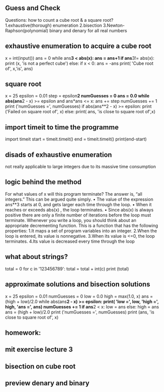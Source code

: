 
## Guess and Check
Questions:
how to count a cube root & a square root?
   1.exhaustive(thorough) enumeration
   2.bisection
   3.Newton-Raphson(polynomial)
binary and denary for all real numbers

## exhaustive enumeration to acquire a cube root
x = int(input())
ans = 0
while ans**3 < abs(x):
    ans = ans+1
if ans**3!= abs(x):
    print (x, 'is not a perfect cube')
else:
    if x < 0:
        ans = -ans
        print( 'Cube root of', x,'is', ans)

## square root 
x = 25
epsilon = 0.01
step = epsilon**2
numGuesses = 0
ans = 0.0
while abs(ans**2 - x) >= epsilon and ans*ans <= x:
    ans += step
    numGuesses += 1
print ('numGuesses =', numGuesses)
if abs(ans**2 - x) >= epsilon:
    print ('Failed on square root of', x)
else:
    print( ans, 'is close to square root of',x)

## import timeit to time the programme
import timeit
start = timeit.timeit()
end = timeit.timeit()
print(end-start)

## disads of exhaustive enumeration
not really applicable to large integers due to its massive time consumption

## logic behind the method
For what values of  x will this program terminate?
The answer is, “all integers.” This can be argued quite simply.
•  The value of the expression  ans**3 starts at  0, and gets larger each time
through the loop.
•  When it reaches or exceeds  abs(x) , the loop terminates.
•  Since  abs(x) is always positive there are only a finite number of
iterations before the loop must terminate.
Whenever you write a loop, you should think about an appropriate
decrementing function. This is a function that has the following properties:
1.It maps a set of program variables into an integer.
2.When the loop is entered, its value is nonnegative.
3.When its value is <=0, the loop terminates.
4.Its value is decreased every time through the loop

## what about strings?
total = 0
for c in '123456789':
    total = total + int(c)
print (total)

## approximate solutions and bisection solutions
x = 25
epsilon = 0.01
numGuesses = 0
low = 0.0
high = max(1.0, x)
ans = (high + low)/2.0
while abs(ans**2 - x) >= epsilon:
    print( 'low =', low, 'high =', high, 'ans =', ans)
    numGuesses += 1
    if ans**2 < x:
        low = ans
    else:
        high = ans
    ans = (high + low)/2.0
print ('numGuesses =', numGuesses)
print (ans, 'is close to square root of', x)

## homework:
## mit exercise lecture 3
## bisection on cube root
## preview denary and binary
